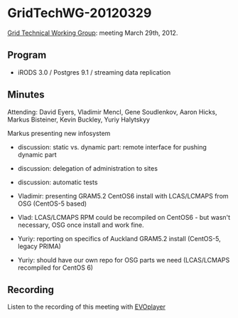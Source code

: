# GridTechWG-20120329

[Grid Technical Working Group](/wiki/spaces/BeSTGRID/pages/3816950451): meeting March 29th, 2012.

## Program

- iRODS 3.0 / Postgres 9.1 / streaming data replication

## Minutes

Attending: David Eyers, Vladimir Mencl, Gene Soudlenkov, Aaron Hicks, Markus Bisteiner, Kevin Buckley, Yuriy Halytskyy

Markus presenting new infosystem

- discussion: static vs. dynamic part: remote interface for pushing dynamic part
- discussion: delegation of administration to sites
- discussion: automatic tests

- Vladimir: presenting GRAM5.2 CentOS6 install with LCAS/LCMAPS from OSG (CentOS-5 based)
	
- Vlad: LCAS/LCMAPS RPM could be recompiled on CentOS6 - but wasn't necessary, OSG once install and work fine.

- Yuriy: reporting on specifics of Auckland GRAM5.2 install (CentOS-5, legacy PRIMA)

- Yuriy: should have our own repo for OSG parts we need (LCAS/LCMAPS recompiled for CentOS 6)

## Recording

Listen to the recording of this meeting with [EVOplayer](http://evo.vrvs.org/evoPlayer/prod/EVOPlayer.jnlp?fileToPlay=http://media.bestgrid.org/TWG-2012-03-29.evx)
